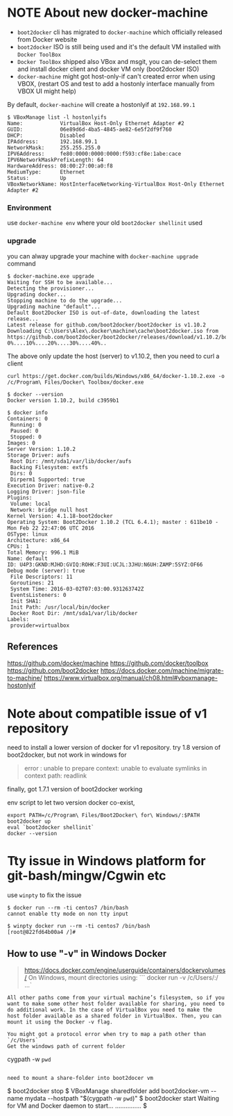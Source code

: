 NOTE About new docker-machine
=============================

* `boot2docker` cli has migrated to `docker-machine` which officially released from Docker website  
* `boot2docker` ISO is still being used and it's the default VM installed with `Docker ToolBox`
* `Docker ToolBox` shipped also VBox and msgit, you can de-select them and install docker client and docker VM only (boot2docker ISO)
* `docker-machine` might got host-only-if can't created error when using VBOX, (restart OS and test to add a hostonly interface manually from VBOX UI might help)

By default, `docker-machine` will create a hostonlyif at `192.168.99.1`
```
$ VBoxManage list -l hostonlyifs
Name:            VirtualBox Host-Only Ethernet Adapter #2
GUID:            06e89d6d-4ba5-4845-ae82-6e5f2df9f760
DHCP:            Disabled
IPAddress:       192.168.99.1
NetworkMask:     255.255.255.0
IPV6Address:     fe80:0000:0000:0000:f593:cf8e:1abe:cace
IPV6NetworkMaskPrefixLength: 64
HardwareAddress: 08:00:27:00:a0:f8
MediumType:      Ethernet
Status:          Up
VBoxNetworkName: HostInterfaceNetworking-VirtualBox Host-Only Ethernet Adapter #2
```

### Environment
use `docker-machine env` where your old `boot2docker shellinit` used

### upgrade
you can alway upgrade your machine with `docker-machine upgrade` command
```
$ docker-machine.exe upgrade
Waiting for SSH to be available...
Detecting the provisioner...
Upgrading docker...
Stopping machine to do the upgrade...
Upgrading machine "default"...
Default Boot2Docker ISO is out-of-date, downloading the latest release...
Latest release for github.com/boot2docker/boot2docker is v1.10.2
Downloading C:\Users\Alex\.docker\machine\cache\boot2docker.iso from https://github.com/boot2docker/boot2docker/releases/download/v1.10.2/boot2docker.iso...
0%....10%....20%....30%....40%..
```
The above only update the host (server) to v1.10.2, then you need to curl a client
```
curl https://get.docker.com/builds/Windows/x86_64/docker-1.10.2.exe -o /c/Program\ Files/Docker\ Toolbox/docker.exe

$ docker --version
Docker version 1.10.2, build c3959b1

$ docker info
Containers: 0
 Running: 0
 Paused: 0
 Stopped: 0
Images: 0
Server Version: 1.10.2
Storage Driver: aufs
 Root Dir: /mnt/sda1/var/lib/docker/aufs
 Backing Filesystem: extfs
 Dirs: 0
 Dirperm1 Supported: true
Execution Driver: native-0.2
Logging Driver: json-file
Plugins:
 Volume: local
 Network: bridge null host
Kernel Version: 4.1.18-boot2docker
Operating System: Boot2Docker 1.10.2 (TCL 6.4.1); master : 611be10 - Mon Feb 22 22:47:06 UTC 2016
OSType: linux
Architecture: x86_64
CPUs: 1
Total Memory: 996.1 MiB
Name: default
ID: U4P3:GKND:MJHD:GVIQ:ROHK:F3UI:UCJL:3JHU:N6UH:ZAMP:5SYZ:OF66
Debug mode (server): true
 File Descriptors: 11
 Goroutines: 21
 System Time: 2016-03-02T07:03:00.931263742Z
 EventsListeners: 0
 Init SHA1:
 Init Path: /usr/local/bin/docker
 Docker Root Dir: /mnt/sda1/var/lib/docker
Labels:
 provider=virtualbox
```

References
----------
https://github.com/docker/machine
https://github.com/docker/toolbox
https://github.com/boot2docker
https://docs.docker.com/machine/migrate-to-machine/
https://www.virtualbox.org/manual/ch08.html#vboxmanage-hostonlyif


Note about compatible issue of v1 repository
============================================

need to install a lower version of docker for v1 repository.
try 1.8 version of boot2docker, but not work in windows for
> error : unable to prepare context: unable to evaluate symlinks in context path: readlink

finally, got 1.7.1 version of boot2docker working

env script to let two version docker co-exist,

```
export PATH=/c/Program\ Files/Boot2Docker\ for\ Windows/:$PATH
boot2docker up
eval `boot2docker shellinit`
docker --version
```

Tty issue in Windows platform for git-bash/mingw/Cgwin etc
==========================================================

use `winpty` to fix the issue

```
$ docker run --rm -ti centos7 /bin/bash
cannot enable tty mode on non tty input

$ winpty docker run --rm -ti centos7 /bin/bash
[root@822fd64b00a4 /]#

```

How to use "-v" in Windows Docker
----------------------------------
> https://docs.docker.com/engine/userguide/containers/dockervolumes/
> On Windows, mount directories using:
``` docker run -v /c/Users/<path>:/<container path> ...`
```
All other paths come from your virtual machine’s filesystem, so if you want to make some other host folder available for sharing, you need to do additional work. In the case of VirtualBox you need to make the host folder available as a shared folder in VirtualBox. Then, you can mount it using the Docker -v flag.

You might got a protocol error when try to map a path other than `/c/Users`
Get the windows path of current folder
```
cygpath -w `pwd`
```

need to mount a share-folder into boot2docer vm
```
$ boot2docker stop
$ VBoxManage sharedfolder add boot2docker-vm --name mydata --hostpath "$(cygpath -w `pwd`)"
$ boot2docker start
Waiting for VM and Docker daemon to start...
...............
$
```
